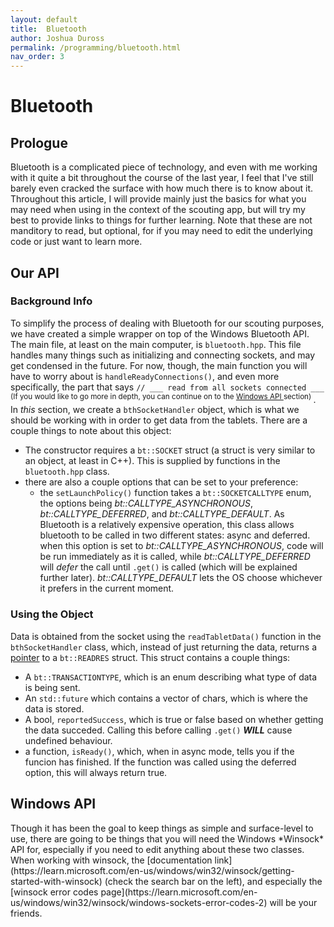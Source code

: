 ```yaml
---
layout: default
title:  Bluetooth
author: Joshua Duross
permalink: /programming/bluetooth.html
nav_order: 3
---
```


# Bluetooth

## Prologue

Bluetooth is a complicated piece of technology, and even with me working with it quite a bit throughout the course of the last year, I feel that I've still barely even cracked the surface with how much there is to know about it. Throughout this article, I will provide mainly just the basics for what you may need when using in the context of the scouting app, but will try my best to provide links to things for further learning. Note that these are not manditory to read, but optional, for if you may need to edit the underlying code or just want to learn more.

## Our API

### Background Info

To simplify the process of dealing with Bluetooth for our scouting purposes, we have created a simple wrapper on top of the Windows Bluetooth API. The main file, at least on the main computer, is `bluetooth.hpp`. This file handles many things such as initializing and connecting sockets, and may get condensed in the future. For now, though, the main function you will have to worry about is `handleReadyConnections()`, and even more specifically, the part that says `// ___ read from all sockets connected ___` 
<sup>
(If you would like to go more in depth, you can continue on to the 
<a href="#win-api"> Windows API </a>
 section)
</sup>
. In *this* section, we create a `bthSocketHandler` object, which is what we should be working with in order to get data from the tablets. There are a couple things to note about this object:
- The constructor requires a `bt::SOCKET` struct (a struct is very similar to an object, at least in C++). This is supplied by functions in the `bluetooth.hpp` class.
- there are also a couple options that can be set to your preference:
    - the `setLaunchPolicy()` function takes a `bt::SOCKETCALLTYPE` enum, the options being *bt::CALLTYPE\_ASYNCHRONOUS*, *bt::CALLTYPE\_DEFERRED*, and *bt::CALLTYPE\_DEFAULT*. As Bluetooth is a relatively expensive operation, this class allows bluetooth to be called in two different states: async and deferred. when this option is set to *bt::CALLTYPE\_ASYNCHRONOUS*, code will be run immediately as it is called, while *bt::CALLTYPE\_DEFERRED* will *defer* the call until `.get()` is called (which will be explained further later). *bt::CALLTYPE\_DEFAULT* lets the OS choose whichever it prefers in the current moment.

### Using the Object

Data is obtained from the socket using the `readTabletData()` function in the `bthSocketHandler` class, which, instead of just returning the data, returns a [pointer](https://www.geeksforgeeks.org/cpp-pointers/) to a `bt::READRES` struct. This struct contains a couple things:
- A `bt::TRANSACTIONTYPE`, which is an enum describing what type of data is being sent.
- An `std::future` which contains a vector of chars, which is where the data is stored.
- A bool, `reportedSuccess`, which is true or false based on whether getting the data succeded. Calling this before calling `.get()` ***WILL*** cause undefined behaviour.
- a function, `isReady()`, which, when in async mode, tells you if the funcion has finished. If the function was called using the deferred option, this will always return true.

<h2 id="win-api">Windows API</h2>
Though it has been the goal to keep things as simple and surface-level to use, there are going to be things that you will need the Windows *Winsock* API for, especially if you need to edit anything about these two classes. When working with winsock, the [documentation link](https://learn.microsoft.com/en-us/windows/win32/winsock/getting-started-with-winsock) (check the search bar on the left), and especially the [winsock error codes page](https://learn.microsoft.com/en-us/windows/win32/winsock/windows-sockets-error-codes-2) will be your friends.